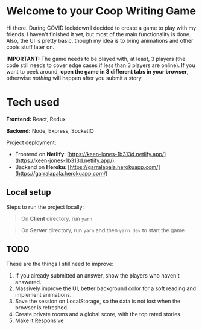 # Welcome to your Coop Writing Game

Hi there. During COVID lockdown I decided to create a game to play with my friends. I haven't finished it yet, but most of the main functionality is done. Also, the UI is pretty basic, though my idea is to bring animations and other cools stuff later on.

**IMPORTANT:** The game needs to be played with, at least, 3 players (the code still needs to cover edge cases if less than 3 players are online). If you want to peek around, **open the game in 3 different tabs in your browser**, otherwise _nothing_ will happen after you submit a story.

# Tech used

**Frontend:** React, Redux

**Backend:** Node, Express, SocketIO

Project deployment:

- Frontend on **Netlify**: [https://keen-jones-1b313d.netlify.app/](https://keen-jones-1b313d.netlify.app/)
- Backend on **Heroku**: [https://garralapala.herokuapp.com/](https://garralapala.herokuapp.com/)

## Local setup

Steps to run the project locally:

> On **Client** directory, run `yarn`

> On **Server** directory, run `yarn` and then `yarn dev` to start the game

## TODO

These are the things I still need to improve:

1. If you already submitted an answer, show the players who haven't answered.
2. Massively improve the UI, better background color for a soft reading and implement animations.
3. Save the session on LocalStorage, so the data is not lost when the browser is refreshed.
4. Create private rooms and a global score, with the top rated stories.
5. Make it Responsive
